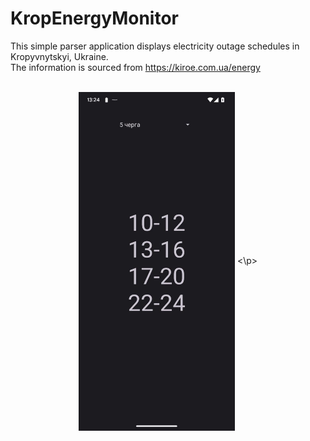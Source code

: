 # KropEnergyMonitor
This simple parser application displays electricity outage schedules in Kropyvnytskyi, Ukraine. <br>
The information is sourced from <a>https://kiroe.com.ua/energy<a>
<br>
<br>
<p align="center">
  <img src="screenshot.jpg" align="center" alt="Описание изображения" width="250">
<\p>
